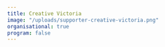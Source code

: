 ```yaml
---
title: Creative Victoria
image: "/uploads/supporter-creative-victoria.png"
organisational: true
program: false
---
```


